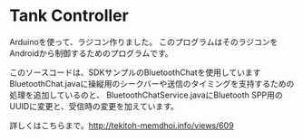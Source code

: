 Tank Controller
===============

Arduinoを使って、ラジコン作りました。
このプログラムはそのラジコンをAndroidから制御するためのプログラムです。

このソースコードは、SDKサンプルのBluetoothChatを使用しています
BluetoothChat.javaに操縦用のシークバーや送信のタイミングを支持するための処理を追加しているのと、
BluetoothChatService.javaにBluetooth SPP用のUUIDに変更と、受信時の変更を加えています。

詳しくはこちらまで。<http://tekitoh-memdhoi.info/views/609>